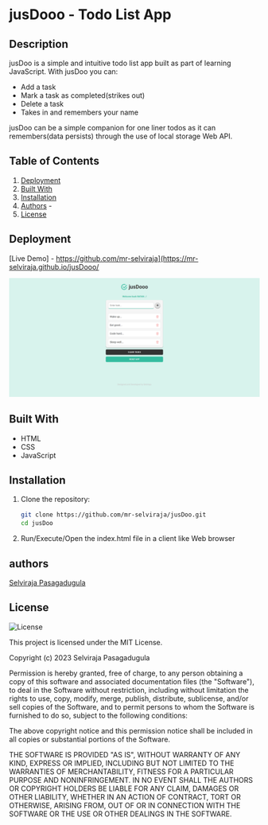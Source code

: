 # jusDooo - Todo List App

## Description

jusDoo is a simple and intuitive todo list app built as part of learning JavaScript. With jusDoo you can: 
- Add a task
- Mark a task as completed(strikes out)
- Delete a task
- Takes in and remembers your name

jusDoo can be a simple companion for one liner todos as it can remembers(data persists) through the
use of local storage Web API.

## Table of Contents

1. [Deployment](#deployment)
2. [Built With](#built-with)
3. [Installation](#installation)
4. [Authors](#authors) -
5. [License](#license)

## Deployment

[Live Demo] - https://github.com/mr-selviraja](https://mr-selviraja.github.io/jusDooo/

![jusDooo Preview](/images/jusDooo.png)

## Built With

- HTML
- CSS
- JavaScript

## Installation

1. Clone the repository:
   ```bash
   git clone https://github.com/mr-selviraja/jusDoo.git
   cd jusDoo
   ```
2. Run/Execute/Open the index.html file in a client like Web browser

## authors

[Selviraja Pasagadugula](https://github.com/mr-selviraja)

## License

![License](https://img.shields.io/badge/license-MIT%20License-blue.svg)

This project is licensed under the MIT License.

Copyright (c) 2023 Selviraja Pasagadugula

Permission is hereby granted, free of charge, to any person obtaining a copy
of this software and associated documentation files (the "Software"), to deal
in the Software without restriction, including without limitation the rights
to use, copy, modify, merge, publish, distribute, sublicense, and/or sell
copies of the Software, and to permit persons to whom the Software is
furnished to do so, subject to the following conditions:

The above copyright notice and this permission notice shall be included in all
copies or substantial portions of the Software.

THE SOFTWARE IS PROVIDED "AS IS", WITHOUT WARRANTY OF ANY KIND, EXPRESS OR
IMPLIED, INCLUDING BUT NOT LIMITED TO THE WARRANTIES OF MERCHANTABILITY,
FITNESS FOR A PARTICULAR PURPOSE AND NONINFRINGEMENT. IN NO EVENT SHALL THE
AUTHORS OR COPYRIGHT HOLDERS BE LIABLE FOR ANY CLAIM, DAMAGES OR OTHER
LIABILITY, WHETHER IN AN ACTION OF CONTRACT, TORT OR OTHERWISE, ARISING FROM,
OUT OF OR IN CONNECTION WITH THE SOFTWARE OR THE USE OR OTHER DEALINGS IN THE
SOFTWARE.
